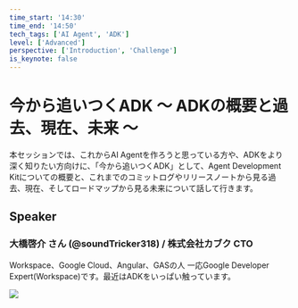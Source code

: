 ```yaml
---
time_start: '14:30'
time_end: '14:50'
tech_tags: ['AI Agent', 'ADK']
level: ['Advanced']
perspective: ['Introduction', 'Challenge']
is_keynote: false
---
```


# 今から追いつくADK 〜 ADKの概要と過去、現在、未来 〜

本セッションでは、これからAI Agentを作ろうと思っている方や、ADKをより深く知りたい方向けに、「今から追いつくADK」として、Agent Development Kitについての概要と、これまでのコミットログやリリースノートから見る過去、現在、そしてロードマップから見る未来について話して行きます。

## Speaker

### 大橋啓介 さん (@soundTricker318) / 株式会社カブク CTO

Workspace、Google Cloud、Angular、GASの人 一応Google Developer Expert(Workspace)です。最近はADKをいっぱい触っています。

![](https://storage.googleapis.com/gdg-tokyo-web-public/events/20251122-devfest25/speaker-headshot/sound-tricker.jpg)
